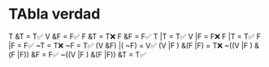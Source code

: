 # TAbla verdad
T &T = T✅
V &F = F✅
F &T = T❌
F &F = F✅
T |T = T✅
V |F = F❌
F |T = T✅
F |F = F✅
~T = T❌
~F = T✅
(V &F) |( ~F) = V✅
(V |F ) &(F |F) = T❌
~((V |F ) &(F |F)) &F = F✅
~((V |F ) &(F |F)) &T = T✅
